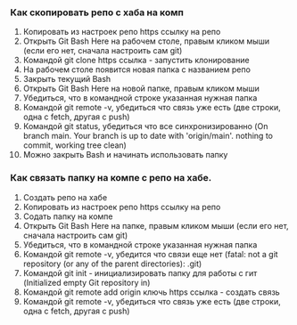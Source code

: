 ### Как скопировать репо с хаба на комп
1. Копировать из настроек репо https ссылку на репо
2. Открыть Git Bash Here на рабочем столе, правым кликом мыши (если его нет, сначала настроить сам git)
3. Командой git clone https ссылка - запустить клонирование
4. На рабочем столе появится новая папка с названием репо
5. Закрыть текущий Bash
6. Открыть Git Bash Here на новой папке, правым кликом мыши
7. Убедиться, что в командной строке указанная нужная папка
8. Командой git remote -v, убедиться что связь уже есть (две строки, одна с fetch, другая с push)
9. Командой git status, убедиться что все синхронизированно (On branch main. Your branch is up to date with 'origin/main'. nothing to commit, working tree clean)
10. Можно закрыть Bash и начинать использовать папку



### Как связать папку на компе с репо на хабе.

1. Создать репо на хабе
2. Копировать из настроек репо https ссылку на репо
3. Содать папку на компе
4. Открыть Git Bash Here на папке, правым кликом мыши (если его нет, сначала настроить сам git)
5. Убедиться, что в командной строке указанная нужная папка
6. Командой git remote -v, убедится что связи еще нет (fatal: not a git repository (or any of the parent directories): .git)
7. Командой git init - инициализировать папку для работы с гит (Initialized empty Git repository in)
8. Командой git remote add origin ключь https ссылка - создать связь
9. Командой git remote -v, убедиться что связь уже есть (две строки, одна с fetch, другая с push) 

